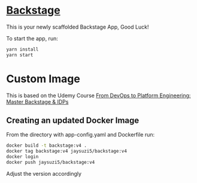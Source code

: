 # [Backstage](https://backstage.io)

This is your newly scaffolded Backstage App, Good Luck!

To start the app, run:

```sh
yarn install
yarn start
```

# Custom Image
This is based on the Udemy Course [From DevOps to Platform Engineering: Master Backstage & IDPs](https://www.udemy.com/course/from-devops-to-platform-engineering-master-backstage-idps/?utm_campaign=email&utm_medium=email&utm_source=sendgrid.com)

## Creating an updated Docker Image
From the directory with app-config.yaml and Dockerfile run:

```bash
docker build -t backstage:v4 .
docker tag backstage:v4 jaysuzi5/backstage:v4
docker login
docker push jaysuzi5/backstage:v4
```
Adjust the version accordingly
